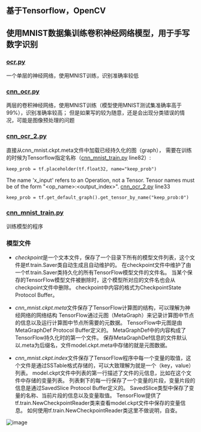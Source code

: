 ## 基于Tensorflow，OpenCV
## 使用MNIST数据集训练卷积神经网络模型，用于手写数字识别

### [ocr.py](https://github.com/legendjack/-_CNN_MNIST/blob/master/ocr.py)
一个单层的神经网络，使用MNIST训练，识别准确率较低

### [cnn_ocr.py](https://github.com/legendjack/-_CNN_MNIST/blob/master/cnn_ocr.py)
两层的卷积神经网络，使用MNIST训练（模型使用MNIST测试集准确率高于99%），识别准确率较高；
但是如果写的较为随意，还是会出现分类错误的情况，可能是图像预处理的问题

### [cnn_ocr_2.py](https://github.com/legendjack/-_CNN_MNIST/blob/master/cnn_ocr_2.py)
直接从cnn_mnist.ckpt.meta文件中加载已经持久化的图（graph），
需要在训练的时候为Tensorflow指定名称（[cnn_mnist_train.py](https://github.com/legendjack/-_CNN_MNIST/blob/master/cnn_mnist_train.py) line82）: 
```
keep_prob = tf.placeholder(tf.float32, name="keep_prob")
```
The name 'x_input' refers to an Operation, not a Tensor.
Tensor names must be of the form "<op_name>:<output_index>".
[cnn_ocr_2.py](https://github.com/legendjack/-_CNN_MNIST/blob/master/cnn_ocr_2.py) line33
```
keep_prob = tf.get_default_graph().get_tensor_by_name("keep_prob:0")
```

### [cnn_mnist_train.py](https://github.com/legendjack/-_CNN_MNIST/blob/master/cnn_mnist_train.py)
训练模型的程序

### 模型文件
- *checkpoint*是一个文本文件，保存了一个目录下所有的模型文件列表，这个文件是tf.train.Saver类自动生成且自动维护的。
在checkpoint文件中维护了由一个tf.train.Saver类持久化的所有TensorFlow模型文件的文件名。
当某个保存的TensorFlow模型文件被删除时，这个模型所对应的文件名也会从checkpoint文件中删除。
checkpoint中内容的格式为CheckpointState Protocol Buffer。

- *cnn_mnist.ckpt.meta*文件保存了TensorFlow计算图的结构，可以理解为神经网络的网络结构
TensorFlow通过元图（MetaGraph）来记录计算图中节点的信息以及运行计算图中节点所需要的元数据。
TensorFlow中元图是由MetaGraphDef Protocol Buffer定义的。
MetaGraphDef中的内容构成了TensorFlow持久化时的第一个文件。
保存MetaGraphDef信息的文件默认以.meta为后缀名，文件model.ckpt.meta中存储的就是元图数据。

- *cnn_mnist.ckpt.index*文件保存了TensorFlow程序中每一个变量的取值，这个文件是通过SSTable格式存储的，可以大致理解为就是一个（key，value）列表。
model.ckpt文件中列表的第一行描述了文件的元信息，比如在这个文件中存储的变量列表。
列表剩下的每一行保存了一个变量的片段，变量片段的信息是通过SavedSlice Protocol Buffer定义的。
SavedSlice类型中保存了变量的名称、当前片段的信息以及变量取值。
TensorFlow提供了tf.train.NewCheckpointReader类来查看model.ckpt文件中保存的变量信息。
如何使用tf.train.NewCheckpointReader类这里不做说明，自查。

![image](https://github.com/legendjack/-_CNN_MNIST/blob/master/0.jpg?raw=true)
